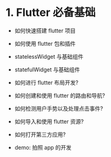 # 1. Flutter 必备基础

- 如何快速搭建 flutter 项目

- 如何使用 flutter 包和插件

- statelessWidget 与基础组件

- statefulWidget 与基础组件

- 如何进行 flutter 布局开发?

- 如何创建和使用 flutter 的路由和导航?

- 如何检测用户手势以及处理点击事件?

- 如何导入和使用 flutter 资源?

- 如何打开第三方应用?

- demo: 拍照 app 的开发
